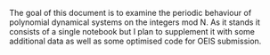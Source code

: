The goal of this document is to examine the periodic behaviour of polynomial dynamical systems on the integers mod N. As it stands it consists of a single notebook but I plan to supplement it with some additional data as well as some optimised code for OEIS submission.
